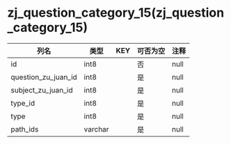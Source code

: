 # zj_question_category_15(zj_question_category_15)
| 列名   | 类型   | KEY  | 可否为空 | 注释   |
| ---- | ---- | ---- | ---- | ---- |
|id|int8||否|null|
|question_zu_juan_id|int8||是|null|
|subject_zu_juan_id|int8||是|null|
|type_id|int8||是|null|
|type|int8||是|null|
|path_ids|varchar||是|null|
